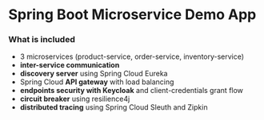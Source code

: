 # Spring Boot Microservice Demo App

### What is included

- 3 microservices (product-service, order-service, inventory-service)
- **inter-service communication**
- **discovery server** using Spring Cloud Eureka
- Spring Cloud **API gateway** with load balancing
- **endpoints security with Keycloak** and client-credentials grant flow
- **circuit breaker** using resilience4j
- **distributed tracing** using Spring Cloud Sleuth and Zipkin